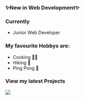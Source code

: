 

### ✨New in Web Development✨
### Currently 
- Junior Web Developer
### My favourite Hobbys are:
- Cooking 👩‍🍳
- Hiking 🥾
- Ping Pong 🏓
 ### View my latest Projects
 ![](https://github.com/MartaJaekel/MartaJaekel/assets/147980927/0ed13191-cb10-411e-bb60-2a08640d62ff)
